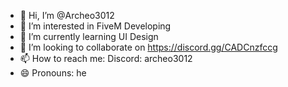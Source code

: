 - 👋 Hi, I’m @Archeo3012
- 👀 I’m interested in FiveM Developing
- 🌱 I’m currently learning UI Design
- 💞️ I’m looking to collaborate on https://discord.gg/CADCnzfccg
- 📫 How to reach me: Discord: archeo3012
- 😄 Pronouns: he
